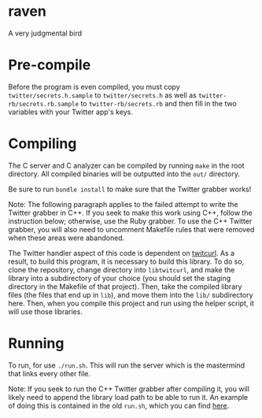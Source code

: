 # raven
A very judgmental bird

# Pre-compile

Before the program is even compiled, you must copy `twitter/secrets.h.sample` to `twitter/secrets.h` as well as `twitter-rb/secrets.rb.sample` to `twitter-rb/secrets.rb` and then fill in the two variables with your Twitter app's keys.

# Compiling

The C server and C analyzer can be compiled by running `make` in the root directory.
All compiled binaries will be outputted into the `out/` directory.

Be sure to run `bundle install` to make sure that the Twitter grabber works!

Note: The following paragraph applies to the failed attempt to write the Twitter grabber in C++.
If you seek to make this work using C++, follow the instruction below; otherwise, use the Ruby grabber.
To use the C++ Twitter grabber, you will also need to uncomment Makefile rules that were removed when these areas were abandoned.

The Twitter handler aspect of this code is dependent on [twitcurl](https://github.com/swatkat/twitcurl).
As a result, to build this program, it is necessary to build this library.
To do so, clone the repository, change directory into `libtwitcurl`, and make
the library into a subdirectory of your choice (you should set the staging
directory in the Makefile of that project).
Then, take the compiled library files (the files that end up in `lib`), and
move them into the `lib/` subdirectory here.
Then, when you compile this project and run using the helper script, it will use those
libraries.

# Running

To run, for use `./run.sh`.
This will run the server which is the mastermind that links every other file.

Note: If you seek to run the C++ Twitter grabber after compiling it, you will likely need to append the library load path to be able to run it.
An example of doing this is contained in the old `run.sh`, which you can find [here](https://raw.githubusercontent.com/Sammidysam/raven/738d057b33675ace3fafec37d8ffb740e3d0a5b2/run.sh).
